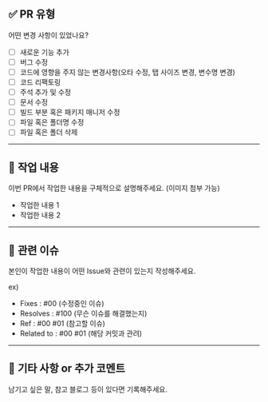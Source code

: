 ## ✅ PR 유형
어떤 변경 사항이 있었나요?

- [ ] 새로운 기능 추가
- [ ] 버그 수정
- [ ] 코드에 영향을 주지 않는 변경사항(오타 수정, 탭 사이즈 변경, 변수명 변경)
- [ ] 코드 리팩토링
- [ ] 주석 추가 및 수정
- [ ] 문서 수정
- [ ] 빌드 부분 혹은 패키지 매니저 수정
- [ ] 파일 혹은 폴더명 수정
- [ ] 파일 혹은 폴더 삭제

---

## 🚀 작업 내용
이번 PR에서 작업한 내용을 구체적으로 설명해주세요. (이미지 첨부 가능)

- 작업한 내용 1
- 작업한 내용 2

---

## 📝️ 관련 이슈
본인이 작업한 내용이 어떤 Issue와 관련이 있는지 작성해주세요.

ex)
- Fixes : #00 (수정중인 이슈)
- Resolves : #100 (무슨 이슈를 해결했는지)
- Ref : #00 #01 (참고할 이슈)
- Related to : #00 #01 (해당 커밋과 관려)

---

## 💬 기타 사항 or 추가 코멘트
남기고 싶은 말, 참고 블로그 등이 있다면 기록해주세요.
